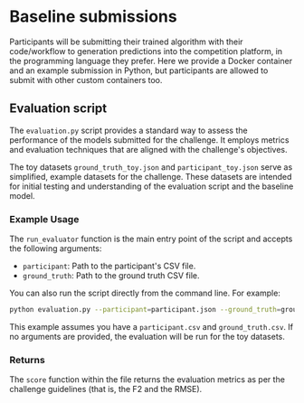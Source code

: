 
# Baseline submissions
Participants will be submitting their trained algorithm with their  code/workflow to generation predictions into the competition platform, in the programming language they prefer. Here we provide a Docker container and an example submission in Python, but participants are allowed to submit with other custom containers too. 

## Evaluation script
The `evaluation.py` script provides a standard way to assess the performance of the models submitted for the challenge. It employs metrics and evaluation techniques that are aligned with the challenge's objectives.

The toy datasets `ground_truth_toy.json` and `participant_toy.json` serve as simplified, 
example datasets for the challenge. These datasets are intended for initial 
testing and understanding of the evaluation script and the baseline model.

### Example Usage
The `run_evaluator` function is the main entry point of the script and accepts the following arguments:

- `participant`: Path to the participant's CSV file.
- `ground_truth`: Path to the ground truth CSV file.

You can also run the script directly from the command line. For example:
```bash
python evaluation.py --participant=participant.json --ground_truth=ground_truth.json
```
This example assumes you have a `participant.csv` and `ground_truth.csv`. If no arguments are provided, the evaluation will be run for the toy datasets.

### Returns
The `score` function within the file returns the evaluation metrics as per the challenge guidelines (that is, the F2 and the RMSE). 

